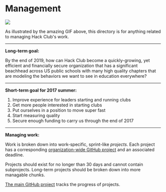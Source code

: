 # Management

![](http://www.ircar-formation.com/medias/images/bandeau-gif-management-puzle.gif)

As illustrated by the amazing GIF above, this directory is for anything related to managing Hack Club's work.

---

**Long-term goal:**

By the end of 2019, how can Hack Club become a quickly-growing, yet efficient and financially secure organization that has a significant beachhead across US public schools with many high quality chapters that are modeling the behaviors we want to see in education everywhere?

---

**Short-term goal for 2017 summer:**

1. Improve experience for leaders starting and running clubs
2. Get more people interested in starting clubs
3. Put ourselves in a position to move super fast
4. Start measuring quality
5. Secure enough funding to carry us through the end of 2017

---

**Managing work:**

Work is broken down into work-specific, sprint-like _projects_. Each project has a corresponding [organization-wide GitHub project](https://github.com/orgs/hackclub/projects) and an associated deadline.

Projects should exist for no longer than 30 days and cannot contain subprojects. Long-term projects should be broken down into more managable chunks.

[The main GitHub project](https://github.com/orgs/hackclub/projects/2) tracks the progress of projects.
